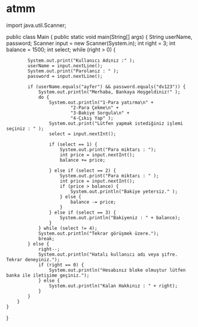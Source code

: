 # atmm
import java.util.Scanner;

public class Main {
    public static void main(String[] args) {
        String userName, password;
        Scanner input = new Scanner(System.in);
        int right = 3;
        int balance = 1500;
        int select;
        while (right > 0) {
        
            System.out.print("Kullanıcı Adınız :" );
            userName = input.nextLine();
            System.out.print("Parolanız : " );
            password = input.nextLine();

            if (userName.equals("ayfer") && password.equals("dv123")) {
                System.out.println("Merhaba, Bankaya Hoşgeldiniz!" );
                do {
                    System.out.println("1-Para yatırma\n" +
                            "2-Para Çekme\n" +
                            "3-Bakiye Sorgula\n" +
                            "4-Çıkış Yap" );
                    System.out.print("Lütfen yapmak istediğiniz işlemi seçiniz : " );
                    select = input.nextInt();
                    
                    if (select == 1) {
                        System.out.print("Para miktarı : ");
                        int price = input.nextInt();
                        balance += price;
                        
                    } else if (select == 2) {
                        System.out.print("Para miktarı : " );
                        int price = input.nextInt();
                        if (price > balance) {
                            System.out.println("Bakiye yetersiz." );
                        } else {
                            balance -= price;
                        }
                    } else if (select == 3) {
                        System.out.println("Bakiyeniz : " + balance);
                    }
                } while (select != 4);
                System.out.println("Tekrar görüşmek üzere.");
                break;
            } else {
                right--;
                System.out.println("Hatalı kullanıcı adı veya şifre. Tekrar deneyiniz.");
                if (right == 0) {
                    System.out.println("Hesabınız bloke olmuştur lütfen banka ile iletişime geçiniz.");
                } else {
                    System.out.println("Kalan Hakkınız : " + right);
                }
            }
        }
    }
}
